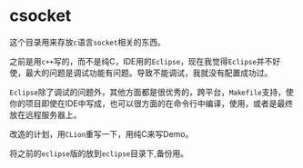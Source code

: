 # csocket

这个目录用来存放`c`语言`socket`相关的东西。

之前是用`c++`写的，而不是纯C，IDE用的`Eclipse`，现在我觉得`Eclipse`并不好使，最大的问题是调试功能有问题。导致不能调试，我就没有配置成功过。

`Eclipse`除了调试的问题外，其他方面都是很优秀的，跨平台，`Makefile`支持，使你的项目即使在IDE中写成，也可以很方面的在命令行中编译，使用，或者是最终放在远程服务器上。

改造的计划，用`CLion`重写一下，用纯C来写Demo。

将之前的`eclipse`版的放到`eclipse`目录下,备份用。



